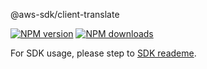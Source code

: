 @aws-sdk/client-translate

[![NPM version](https://img.shields.io/npm/v/@aws-sdk/client-translate/preview.svg)](https://www.npmjs.com/package/@aws-sdk/client-translate)
[![NPM downloads](https://img.shields.io/npm/dm/@aws-sdk/client-translate.svg)](https://www.npmjs.com/package/@aws-sdk/client-translate)

For SDK usage, please step to [SDK reademe](https://github.com/aws/aws-sdk-js-v3).
